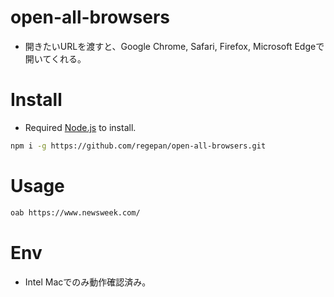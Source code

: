 # open-all-browsers
- 開きたいURLを渡すと、Google Chrome, Safari, Firefox, Microsoft Edgeで開いてくれる。

# Install
- Required [Node.js](https://nodejs.org/) to install.
```sh
npm i -g https://github.com/regepan/open-all-browsers.git
```

# Usage

```sh
oab https://www.newsweek.com/
```

# Env
- Intel Macでのみ動作確認済み。
